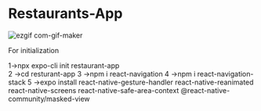 # Restaurants-App

![ezgif com-gif-maker](https://user-images.githubusercontent.com/28994327/108318642-2b6e5580-71e6-11eb-95ab-4c867393a17d.gif)

 For initialization
 
1->npx expo-cli init restaurant-app   
2 ->cd resturant-app
3 ->npm i react-navigation
4 ->npm i react-navigation-stack 
5 ->expo install react-native-gesture-handler react-native-reanimated react-native-screens react-native-safe-area-context @react-native-community/masked-view

